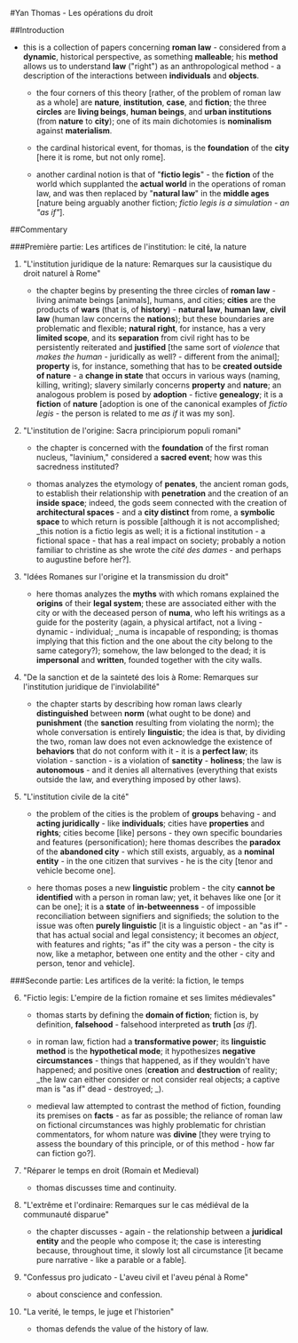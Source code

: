 #Yan Thomas - Les opérations du droit

##Introduction

- this is a collection of papers concerning __roman law__ - considered from a __dynamic__, historical perspective, as something __malleable__; his __method__ allows us to understand __law__ ("right") as an anthropological method - a description of the interactions between __individuals__ and __objects__.

	- the four corners of this theory [rather, of the problem of roman law as a whole] are __nature__, __institution__, __case__, and __fiction__; the three __circles__ are __living beings__, __human beings__, and __urban institutions__ (from __nature__ to __city__); one of its main dichotomies is __nominalism__ against __materialism__.
	
	- the cardinal historical event, for thomas, is the __foundation__ of the __city__ [here it is rome, but not only rome].

	- another cardinal notion is that of "__fictio legis__" - the __fiction__ of the world which supplanted the __actual world__ in the operations of roman law, and was then replaced by "__natural law__" in the __middle ages__ [nature being arguably another fiction; _fictio legis is a simulation - an "as if"_].
	
##Commentary

###Première partie: Les artifices de l'institution: le cité, la nature

1. "L'institution juridique de la nature: Remarques sur la causistique du droit naturel à Rome"

	- the chapter begins by presenting the three circles of __roman law__ - living animate beings [animals], humans, and cities; __cities__ are the products of __wars__ (that is, of __history__) - __natural law__, __human law__, __civil law__ (human law concerns the __nations__); but these boundaries are problematic and flexible; __natural right__, for instance, has a very __limited scope__, and its __separation__ from civil right has to be persistently reiterated and __justified__ [the same sort of _violence_ that _makes the human_ - juridically as well? - different from the animal]; __property__ is, for instance, something that has to be __created outside of nature__ - a __change in state__ that occurs in various ways (naming, killing, writing); slavery similarly concerns __property__ and __nature__; an analogous problem is posed by __adoption__ - fictive __genealogy__; it is a __fiction__ of __nature__ [adoption is one of the canonical examples of _fictio legis_ - the person is related to me _as if_ it was my son].
	
2. "L'institution de l'origine: Sacra principiorum populi romani"

	- the chapter is concerned with the __foundation__ of the first roman nucleus, "lavinium," considered a __sacred event__; how was this sacredness instituted?
	
	- thomas analyzes the etymology of __penates__, the ancient roman gods, to establish their relationship with __penetration__ and the creation of an __inside space__; indeed, the gods seem connected with the creation of __architectural spaces__ - and a __city distinct__ from rome, a __symbolic space__ to which return is possible [although it is not accomplished; _this notion is a fictio legis as well; it is a fictional institution - a fictional space - that has a real impact on society; probably a notion familiar to christine as she wrote the _cité des dames_ - and perhaps to augustine before her?].
	
3. "Idées Romanes sur l'origine et la transmission du droit"

	- here thomas analyzes the __myths__ with which romans explained the __origins__ of their __legal system__; these are associated either with the city or with the deceased person of __numa__, who left his writings as a guide for the posterity (again, a physical artifact, not a living - dynamic - individual; _numa is incapable of responding; is thomas implying that this fiction and the one about the city belong to the same category?); somehow, the law belonged to the dead; it is __impersonal__ and __written__, founded together with the city walls.
	
4. "De la sanction et de la sainteté des lois à Rome: Remarques sur l'institution juridique de l'inviolabilité"

	- the chapter starts by describing how roman laws clearly __distinguished__ between __norm__ (what ought to be done) and __punishment__ (the __sanction__ resulting from violating the norm); the whole conversation is entirely __linguistic__; the idea is that, by dividing the two, roman law does not even acknowledge the existence of __behaviors__ that do not conform with it - it is a __perfect law__; its violation - sanction - is a violation of __sanctity__ - __holiness__; the law is __autonomous__ - and it denies all alternatives (everything that exists outside the law, and everything imposed by other laws).
	
5. "L'institution civile de la cité"

	- the problem of the cities is the problem of __groups__ behaving - and __acting juridically__ - like __individuals__; cities have __properties__ and __rights__; cities become [like] persons - they own specific boundaries and features (personification); here thomas describes the __paradox__ of the __abandoned city__ - which still exists, arguably, as a __nominal entity__ - in the one citizen that survives - he is the city [tenor and vehicle become one].
	
	- here thomas poses a new __linguistic__ problem - the city __cannot be identified__ with a person in roman law; yet, it behaves like one [or it can be one]; it is a __state__ of __in-betweenness__ - of impossible reconciliation between signifiers and signifieds; the solution to the issue was often __purely linguistic__ [it is a linguistic object - an "as if" - that has actual social and legal consistency; it becomes an _object_, with features and rights; "as if" the city was a person - the city is now, like a metaphor, between one entity and the other - city and person, tenor and vehicle].

###Seconde partie: Les artifices de la verité: la fiction, le temps

6. "Fictio legis: L'empire de la fiction romaine et ses limites médievales"

	- thomas starts by defining the __domain of fiction__; fiction is, by definition, __falsehood__ - falsehood interpreted as __truth__ [_as if_].
	
	- in roman law, fiction had a __transformative power__; its __linguistic method__ is the __hypothetical mode__; it hypothesizes __negative circumstances__ - things that happened, as if they wouldn't have happened; and positive ones (__creation__ and __destruction__ of reality; _the law can either consider or not consider real objects; a captive man is "as if" dead - destroyed; _).
	
	- medieval law attempted to contrast the method of fiction, founding its premises on __facts__ - as far as possible; the reliance of roman law on fictional circumstances was highly problematic for christian commentators, for whom nature was __divine__ [they were trying to assess the boundary of this principle, or of this method - how far can fiction go?].
	
7. "Réparer le temps en droit (Romain et Medieval)

	- thomas discusses time and continuity.
	
8. "L'extrême et l'ordinaire: Remarques sur le cas médiéval de la communauté disparue"

	- the chapter discusses - again - the relationship between a __juridical entity__ and the people who compose it; the case is interesting because, throughout time, it slowly lost all circumstance [it became pure narrative - like a parable or a fable].
	
9. "Confessus pro judicato - L'aveu civil et l'aveu pénal à Rome"

	- about conscience and confession.
	
10. "La verité, le temps, le juge et l'historien"

	- thomas defends the value of the history of law.